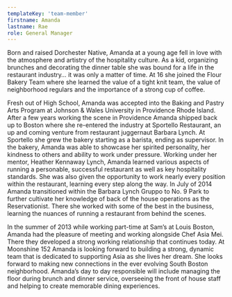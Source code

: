 ```yaml
---
templateKey: 'team-member'
firstname: Amanda
lastname: Rae
role: General Manager
---
```


Born and raised Dorchester Native, Amanda at a young age fell in love with the atmosphere and artistry of the hospitality culture. As a kid, organizing brunches and decorating the dinner table she was bound for a life in the restaurant industry… it was only a matter of time. At 16 she joined the Flour Bakery Team where she learned the value of a tight knit team, the value of neighborhood regulars and the importance of a strong cup of coffee.

Fresh out of High School, Amanda was accepted into the Baking and Pastry Arts Program at Johnson & Wales University in Providence Rhode Island. After a few years working the scene in Providence Amanda shipped back up to Boston where she re-entered the industry at Sportello Restaurant, an up and coming venture from restaurant juggernaut Barbara Lynch. At Sportello she grew the bakery starting as a barista, ending as supervisor. In the bakery, Amanda was able to showcase her spirited personality, her kindness to others and ability to work under pressure. Working under her mentor, Heather Kennaway Lynch, Amanda learned various aspects of running a personable, successful restaurant as well as key hospitality standards. She was also given the opportunity to work nearly every position within the restaurant, learning every step along the way. In July of 2014 Amanda transitioned within the Barbara Lynch Gruppo to No. 9 Park to further cultivate her knowledge of back of the house operations as the Reservationist. There she worked with some of the best in the business, learning the nuances of running a restaurant from behind the scenes.

In the summer of 2013 while working part-time at Sam’s at Louis Boston, Amanda had the pleasure of meeting and working alongside Chef Asia Mei. There they developed a strong working relationship that continues today. At Moonshine 152 Amanda is looking forward to building a strong, dynamic team that is dedicated to supporting Asia as she lives her dream. She looks forward to making new connections in the ever evolving South Boston neighborhood. Amanda’s day to day responsible will include managing the floor during brunch and dinner service, overseeing the front of house staff and helping to create memorable dining experiences.
